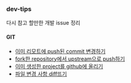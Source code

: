 ### dev-tips

다시 참고 할만한 개발 issue 정리


#### GIT

- [이미 리모트에 push된 commit 변경하기](./GIT-이미%20리모트에%20push%20된%20commit%20변경.md)
- [fork한 repository에서 upstream으로 push하기](./GIT-fork한%20repository에서%20upstream%20설정하여%20push하기.md)
- [이미 생성한 project를 github에 올리기](./GIT-이미%20생성한%20project를%20github에%20올리기.md)
- [파일 변경 사항 diff뜨기](./GIT-brach%20diff.md)